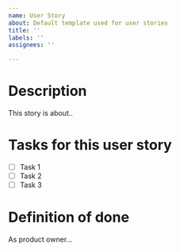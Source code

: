 ```yaml
---
name: User Story
about: Default template used for user stories
title: ''
labels: ''
assignees: ''

---
```


# Description

This story is about..

# Tasks for this user story 

- [ ] Task 1 
- [ ] Task 2
- [ ] Task 3

# Definition of done

As product owner...
